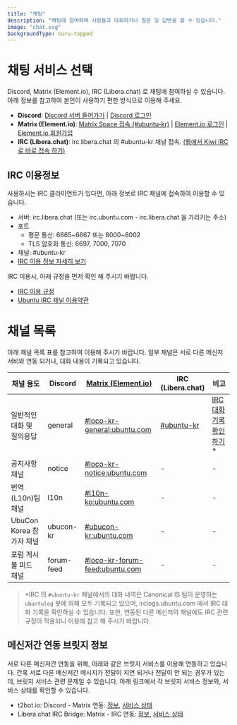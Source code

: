 ```yaml
---
title: "채팅"
description: "채팅에 참여하여 사람들과 대회하거나 질문 및 답변을 할 수 있습니다."
image: "chat.svg"
backgroundType: suru-topped
---
```


# 채팅 서비스 선택
Discord, Matrix (Element.io), IRC (Libera.chat) 로 채팅에 참여하실 수 있습니다. 아래 정보를 참고하여 본인이 사용하기 편한 방식으로 이용해 주세요.

- **Discord**: [Discord 서버 들어가기](https://discord.gg/sUvF7PAgNd) | [Discord 로그인](https://discord.com/login)
- **Matrix (Element.io)**: [Matrix Space 접속 (#ubuntu-kr)](https://matrix.to/#/#loco-kr:ubuntu.com) | [Element.io 로그인](https://app.element.io/index.html#/login) | [Element.io 회원가입](https://app.element.io/index.html#/register)
- **IRC (Libera.chat)**: irc.libera.chat 의 #ubuntu-kr 채널 접속. [(웹에서 Kiwi IRC로 바로 접속 하기)](http://kiwiirc.com/client/irc.libera.chat/ubuntu-kr)

## IRC 이용정보

사용하시는 IRC 클라이언트가 있다면, 아래 정보로 IRC 채널에 접속하여 이용할 수 있습니다. 

- 서버: irc.libera.chat (또는 irc.ubuntu.com - irc.libera.chat 을 가리키는 주소)
- 포트
  - 평문 통신: 6665~6667 또는 8000~8002
  - TLS 암호화 통신: 6697, 7000, 7070
- 채널: #ubuntu-kr
- [IRC 이용 정보 자세히 보기](https://wiki.ubuntu-kr.org/index.php/IRC_%EC%9D%B4%EC%9A%A9_%EC%A0%95%EB%B3%B4)

IRC 이용시, 아래 규정을 먼저 확인 해 주시기 바랍니다.
- [IRC 이용 규정](https://wiki.ubuntu.com/KoreanTeam/IRC_Rules)
- [Ubuntu IRC 채널 이용약관](https://wiki.ubuntu.com/IRC/TermsOfService)

# 채널 목록

아래 채널 목록 표를 참고하여 이용해 주시기 바랍니다. 일부 채널은 서로 다른 메신저 서비와 연동 되거나, 대화 내용이 기록되고 있습니다.

| 채널 용도 | Discord | [Matrix (Element.io)](https://matrix.to/#/#loco-kr:ubuntu.com) | IRC (Libera.chat) | 비고 |
| -- | -- | -- | -- | -- |
| 일반적인 대화 및 질의응답 | general | [#loco-kr-general:ubuntu.com](https://matrix.to/#/#loco-kr-general:ubuntu.com) | [#ubuntu-kr](http://kiwiirc.com/client/irc.libera.chat/ubuntu-kr) | [IRC 대화기록 확인하기](irclogs.ubuntu.com)* |
| 공지사항 채널 | notice | [#loco-kr-notice:ubuntu.com](https://matrix.to/#/#loco-kr-notice:ubuntu.com) | - | - |
| 번역(L10n)팀 채널 | l10n | [#l10n-ko:ubuntu.com](https://matrix.to/#/#l10n-ko:ubuntu.com) | - | - |
| UbuCon Korea 참가자 채널 | ubucon-kr | [#ubucon-kr:ubuntu.com](https://matrix.to/#/#ubucon-kr:ubuntu.com) | - | - |
| 포럼 게시물 피드 채널 | forum-feed | [#loco-kr-forum-feed:ubuntu.com](https://matrix.to/#/#loco-kr-forum-feed:ubuntu.com) | - | - |


> *IRC 의 `#ubuntu-kr` 채널에서의 대화 내역은 Canonical IS 팀이 운영하는 `ubuntulog` 봇에 의해 모두 기록되고 있으며, irclogs.ubuntu.com 에서 IRC 대화 기록을 확인하실 수 있습니다. 또한, 연동된 다른 메신저의 채널에도 IRC 관련 규정이 적용되니 이용에 참고 해 주시기 바랍니다. 

## 메신저간 연동 브릿지 정보
서로 다른 메신저간 연동을 위해, 아래와 같은 브릿지 서비스를 이용해 연동하고 있습니다. 간혹 서로 다른 메신저간 메시지가 전달이 지연 되거나 전달이 안 되는 경우가 있는데, 브릿지 서비스 관련 문제일 수 있습니다. 아래 링크에서 각 브릿지 서비스 정보와, 서비스 상태를 확인할 수 있습니다.

- t2bot.io: Discord - Matrix 연동: [정보](https://t2bot.io/), [서비스 상태](https://status.t2bot.io/785547346)
- Libera.chat IRC Bridge: Matrix - IRC 연동: [정보](https://matrix-org.github.io/matrix-appservice-irc/latest/bridged_networks.html), [서비스 상태](https://status.matrix.org/)
